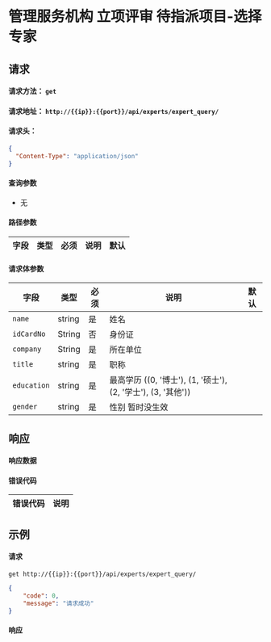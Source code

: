 # 管理服务机构 立项评审 待指派项目-选择专家

## 请求

#### 请求方法： `get`

#### 请求地址： `http://{{ip}}:{{port}}/api/experts/expert_query/`

#### 请求头：

```json
{
  "Content-Type": "application/json"
}
```

#### 查询参数

* 无

#### 路径参数

| 字段               | 类型   | 必须 | 说明                           | 默认 |
| ------------------ | ------ | ---- | ------------------------------ | ---- |


#### 请求体参数

| 字段               | 类型   | 必须 | 说明                           | 默认 |
| ------------------ | ------ | ---- | ------------------------------ | ---- |
| `name`             | string | 是   | 姓名                       |      |
| `idCardNo`             | String | 否   | 身份证                       |      |
| `company`             | String | 是   | 所在单位                       |      |
| `title`             | string | 是   | 职称                        |      |
| `education`             | string | 是   | 最高学历   ((0, '博士'), (1, '硕士'), (2, '学士'), (3, '其他'))         |      |
| `gender`             | string | 是   | 性别 暂时没生效                        |      |



## 响应

#### 响应数据

#### 错误代码

| 错误代码 | 说明             |
| -------- | ---------------- |



## 示例

#### 请求

`get http://{{ip}}:{{port}}/api/experts/expert_query/`
```json
{
	"code": 0,
	"message": "请求成功"
}
```

#### 响应

```json

```

